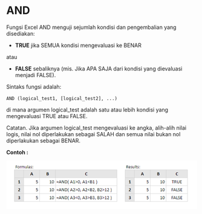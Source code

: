 # AND

Fungsi Excel AND menguji sejumlah kondisi dan pengembalian yang disediakan:

* **TRUE** jika SEMUA kondisi mengevaluasi ke BENAR

atau

* **FALSE** sebaliknya \(mis. Jika APA SAJA dari kondisi yang dievaluasi menjadi FALSE\).

Sintaks fungsi adalah: 

```text
AND (logical_test1, [logical_test2], ...)
```

di mana argumen logical\_test adalah satu atau lebih kondisi yang mengevaluasi TRUE atau FALSE.  
  
Catatan. Jika argumen logical\_test mengevaluasi ke angka, alih-alih nilai logis, nilai nol diperlakukan sebagai SALAH dan semua nilai bukan nol diperlakukan sebagai BENAR.  
  
**Contoh :**

![](../.gitbook/assets/and.PNG)

